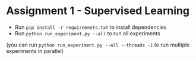 # Assignment 1 - Supervised Learning

- Run `pip install -r requirements.txt` to install dependencies
- Run `python run_experiment.py --all` to run all experiments

(you can run `python run_experiment.py --all --threads -1` to run multiple experiments in parallel)
